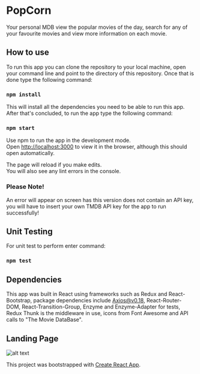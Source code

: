# PopCorn

Your personal MDB view the popular movies of the day, search for any of your favourite movies and view more information on each movie.

## How to use

To run this app you can clone the repository to your local machine, open your command line and point to the directory of this repository. Once that is done type the following command:

### `npm install`

This will install all the dependencies you need to be able to run this app. After that's concluded, to run the app type the following command:

### `npm start`

Use npm to run the app in the development mode.<br />
Open [http://localhost:3000](http://localhost:3000) to view it in the browser, although this should open automatically.

The page will reload if you make edits.<br />
You will also see any lint errors in the console.

### Please Note!

An error will appear on screen has this version does not contain an API key, you will have to insert your own TMDB API key for the app to run successfully!

## Unit Testing

For unit test to perform enter command:

### `npm test`

## Dependencies

This app was built in React using frameworks such as Redux and React-Bootstrap, package dependencies include Axios@v0.18, React-Router-DOM, React-Transition-Group, Enzyme and Enzyme-Adapter for tests, Redux Thunk is the middleware in use, icons from Font Awesome and API calls to "The Movie DataBase".

## Landing Page

![alt text](https://github.com/jrodri06/popcorn/blob/master/popcorn.png)

This project was bootstrapped with [Create React App](https://github.com/facebook/create-react-app).
